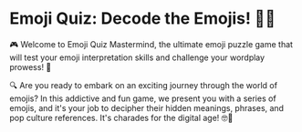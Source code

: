 # Emoji Quiz: Decode the Emojis! 🧩🤔

🎮 Welcome to Emoji Quiz Mastermind, the ultimate emoji puzzle game that will test your emoji interpretation skills and challenge your wordplay prowess! 🤯

🔍 Are you ready to embark on an exciting journey through the world of emojis? In this addictive and fun game, we present you with a series of emojis, and it's your job to decipher their hidden meanings, phrases, and pop culture references. It's charades for the digital age! 🤓🧩
